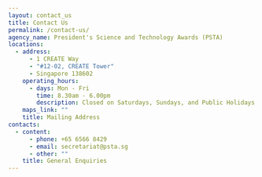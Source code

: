```yaml
---
layout: contact_us
title: Contact Us
permalink: /contact-us/
agency_name: President's Science and Technology Awards (PSTA)
locations:
  - address:
      - 1 CREATE Way
      - "#12-02, CREATE Tower"
      - Singapore 138602
    operating_hours:
      - days: Mon - Fri
        time: 8.30am - 6.00pm
        description: Closed on Saturdays, Sundays, and Public Holidays
    maps_link: ""
    title: Mailing Address
contacts:
  - content:
      - phone: +65 6566 8429
      - email: secretariat@psta.sg
      - other: ""
    title: General Enquiries
---
```

